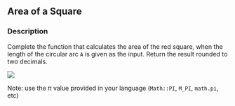 ## Area of a Square

### Description

Complete the function that calculates the area of the red square, when the length of the circular arc `A` is given as the input. Return the result rounded to two decimals.

![](http://i.imgur.com/nJrae8n.png)

Note: use the π value provided in your language (`Math::PI`, `M_PI`, `math.pi`, etc)